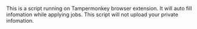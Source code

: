 This is a script running on Tampermonkey browser extension. It will auto fill infomation while applying jobs. This script will not upload your private infomation.  